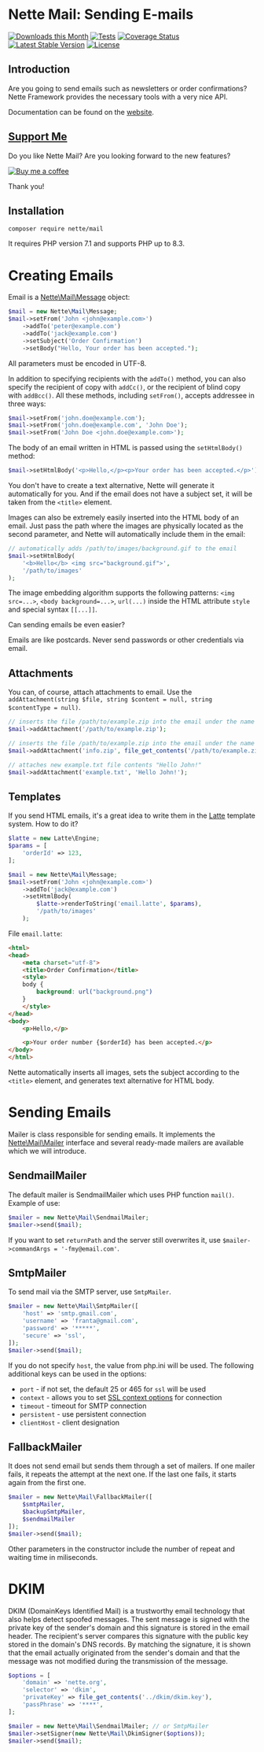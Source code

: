 Nette Mail: Sending E-mails
===========================

[![Downloads this Month](https://img.shields.io/packagist/dm/nette/mail.svg)](https://packagist.org/packages/nette/mail)
[![Tests](https://github.com/nette/mail/workflows/Tests/badge.svg?branch=master)](https://github.com/nette/mail/actions)
[![Coverage Status](https://coveralls.io/repos/github/nette/mail/badge.svg?branch=master)](https://coveralls.io/github/nette/mail?branch=master)
[![Latest Stable Version](https://poser.pugx.org/nette/mail/v/stable)](https://github.com/nette/mail/releases)
[![License](https://img.shields.io/badge/license-New%20BSD-blue.svg)](https://github.com/nette/mail/blob/master/license.md)


Introduction
------------

Are you going to send emails such as newsletters or order confirmations? Nette Framework provides the necessary tools with a very nice API.

Documentation can be found on the [website](https://doc.nette.org/mailing).


[Support Me](https://github.com/sponsors/dg)
--------------------------------------------

Do you like Nette Mail? Are you looking forward to the new features?

[![Buy me a coffee](https://files.nette.org/icons/donation-3.svg)](https://github.com/sponsors/dg)

Thank you!


Installation
------------

```shell
composer require nette/mail
```

It requires PHP version 7.1 and supports PHP up to 8.3.


Creating Emails
===============

Email is a [Nette\Mail\Message](https://api.nette.org/3.0/Nette/Mail/Message.html) object:

```php
$mail = new Nette\Mail\Message;
$mail->setFrom('John <john@example.com>')
	->addTo('peter@example.com')
	->addTo('jack@example.com')
	->setSubject('Order Confirmation')
	->setBody("Hello, Your order has been accepted.");
```

All parameters must be encoded in UTF-8.

In addition to specifying recipients with the `addTo()` method, you can also specify the recipient of copy with `addCc()`, or the recipient of blind copy with `addBcc()`. All these methods, including `setFrom()`, accepts addressee in three ways:

```php
$mail->setFrom('john.doe@example.com');
$mail->setFrom('john.doe@example.com', 'John Doe');
$mail->setFrom('John Doe <john.doe@example.com>');
```

The body of an email written in HTML is passed using the `setHtmlBody()` method:

```php
$mail->setHtmlBody('<p>Hello,</p><p>Your order has been accepted.</p>');
```

You don't have to create a text alternative, Nette will generate it automatically for you. And if the email does not have a subject set, it will be taken from the `<title>` element.

Images can also be extremely easily inserted into the HTML body of an email. Just pass the path where the images are physically located as the second parameter, and Nette will automatically include them in the email:

```php
// automatically adds /path/to/images/background.gif to the email
$mail->setHtmlBody(
	'<b>Hello</b> <img src="background.gif">',
	'/path/to/images'
);
```

The image embedding algorithm supports the following patterns: `<img src=...>`, `<body background=...>`, `url(...)` inside the HTML attribute `style` and special syntax `[[...]]`.

Can sending emails be even easier?

Emails are like postcards. Never send passwords or other credentials via email.



Attachments
-----------

You can, of course, attach attachments to email. Use the `addAttachment(string $file, string $content = null, string $contentType = null)`.

```php
// inserts the file /path/to/example.zip into the email under the name example.zip
$mail->addAttachment('/path/to/example.zip');

// inserts the file /path/to/example.zip into the email under the name info.zip
$mail->addAttachment('info.zip', file_get_contents('/path/to/example.zip'));

// attaches new example.txt file contents "Hello John!"
$mail->addAttachment('example.txt', 'Hello John!');
```


Templates
---------

If you send HTML emails, it's a great idea to write them in the [Latte](https://latte.nette.org) template system. How to do it?

```php
$latte = new Latte\Engine;
$params = [
	'orderId' => 123,
];

$mail = new Nette\Mail\Message;
$mail->setFrom('John <john@example.com>')
	->addTo('jack@example.com')
	->setHtmlBody(
		$latte->renderToString('email.latte', $params),
		'/path/to/images'
	);
```

File `email.latte`:

```html
<html>
<head>
	<meta charset="utf-8">
	<title>Order Confirmation</title>
	<style>
	body {
		background: url("background.png")
	}
	</style>
</head>
<body>
	<p>Hello,</p>

	<p>Your order number {$orderId} has been accepted.</p>
</body>
</html>
```

Nette automatically inserts all images, sets the subject according to the `<title>` element, and generates text alternative for HTML body.



Sending Emails
==============

Mailer is class responsible for sending emails. It implements the [Nette\Mail\Mailer](https://api.nette.org/3.0/Nette/Mail/Mailer.html) interface and several ready-made mailers are available which we will introduce.



SendmailMailer
--------------

The default mailer is SendmailMailer which uses PHP function `mail()`. Example of use:

```php
$mailer = new Nette\Mail\SendmailMailer;
$mailer->send($mail);
```

If you want to set `returnPath` and the server still overwrites it, use `$mailer->commandArgs = '-fmy@email.com'`.


SmtpMailer
----------

To send mail via the SMTP server, use `SmtpMailer`.

```php
$mailer = new Nette\Mail\SmtpMailer([
	'host' => 'smtp.gmail.com',
	'username' => 'franta@gmail.com',
	'password' => '*****',
	'secure' => 'ssl',
]);
$mailer->send($mail);
```

If you do not specify `host`, the value from php.ini will be used. The following additional keys can be used in the options:

* `port` - if not set, the default 25 or 465 for `ssl` will be used
* `context` - allows you to set [SSL context options](https://www.php.net/manual/en/context.ssl.php) for connection
* `timeout` - timeout for SMTP connection
* `persistent` - use persistent connection
* `clientHost` - client designation


FallbackMailer
--------------

It does not send email but sends them through a set of mailers. If one mailer fails, it repeats the attempt at the next one. If the last one fails, it starts again from the first one.

```php
$mailer = new Nette\Mail\FallbackMailer([
	$smtpMailer,
	$backupSmtpMailer,
	$sendmailMailer
]);
$mailer->send($mail);
```

Other parameters in the constructor include the number of repeat and waiting time in miliseconds.


DKIM
====

DKIM (DomainKeys Identified Mail) is a trustworthy email technology that also helps detect spoofed messages. The sent message is signed with the private key of the sender's domain and this signature is stored in the email header.
The recipient's server compares this signature with the public key stored in the domain's DNS records. By matching the signature, it is shown that the email actually originated from the sender's domain and that the message was not modified during the transmission of the message.

```php
$options = [
	'domain' => 'nette.org',
	'selector' => 'dkim',
	'privateKey' => file_get_contents('../dkim/dkim.key'),
	'passPhrase' => '****',
];

$mailer = new Nette\Mail\SendmailMailer; // or SmtpMailer
$mailer->setSigner(new Nette\Mail\DkimSigner($options));
$mailer->send($mail);
```
